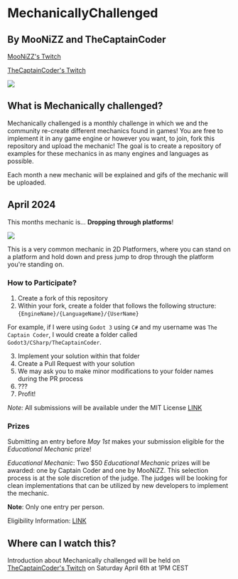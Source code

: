 # MechanicallyChallenged
## By MooNiZZ and TheCaptainCoder
[MooNiZZ's Twitch](https://twitch.tv/moonizz) 

[TheCaptainCoder's Twitch](https://twitch.tv/theCaptainCoder)

![](https://raw.githubusercontent.com/MooNiZZ/MechanicallyChallenged/main/MechanicallyChallengedLogo.png)

## What is Mechanically challenged?
Mechanically challenged is a monthly challenge in which we and the community
re-create different mechanics found in games! You are free to implement it in
any game engine or however you want, to join, fork this repository and upload
the mechanic! The goal is to create a repository of examples for these mechanics
in as many engines and languages as possible.

Each month a new mechanic will be explained and gifs of the mechanic will be
uploaded.

## April 2024
This months mechanic is... **Dropping through platforms**! 

![](https://raw.githubusercontent.com/MooNiZZ/MechanicallyChallenged/main/JumpDownThroughPlatformDeadCells2.gif)

This is a very common mechanic in 2D Platformers, where you can stand on a
platform and hold down and press jump to drop through the platform you're
standing on.

### How to Participate?

1. Create a fork of this repository
2. Within your fork, create a folder that follows the following structure: `{EngineName}/{LanguageName}/{UserName}`

For example, if I were using `Godot 3` using `C#` and my username was `The Captain Coder`, I would create a folder called `Godot3/CSharp/TheCaptainCoder`.

3. Implement your solution within that folder
4. Create a Pull Request with your solution
5. We may ask you to make minor modifications to your folder names during the PR process
6. ???
7. Profit!

*Note:* All submissions will be available under the MIT License [LINK](LICENSE.md)

### Prizes

Submitting an entry before *May 1st* makes your submission eligible for the
*Educational Mechanic* prize!

*Educational Mechanic*: Two $50 *Educational Mechanic* prizes will be awarded:
one by Captain Coder and one by MooNiZZ. This selection process is at the sole
discretion of the judge. The judges will be looking for clean implementations
that can be utilized by new developers to implement the mechanic.

**Note**: Only one entry per person.

Eligibility Information: [LINK](Eligibility.md)

## Where can I watch this?
Introduction about Mechanically challenged will be held on [TheCaptainCoder's
Twitch](https://twitch.tv/theCaptainCoder) on Saturday April 6th at 1PM CEST

